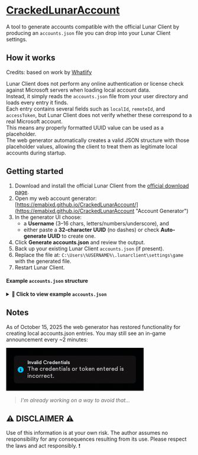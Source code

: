 # [CrackedLunarAccount](https://github.com/EmaBixD/CrackedLunarAccount)
A tool to generate accounts compatible with the official Lunar Client by producing an `accounts.json` file you can drop into your Lunar Client settings.

## How it works  
Credits: based on work by [Whatlify](https://github.com/Whatlify/CrackedLunarAccountTool?tab=readme-ov-file)

Lunar Client does not perform any online authentication or license check against Microsoft servers when loading local account data.  
Instead, it simply reads the `accounts.json` file from your user directory and loads every entry it finds.  
Each entry contains several fields such as `localId`, `remoteId`, and `accessToken`, but Lunar Client does not verify whether these correspond to a real Microsoft account.  
This means any properly formatted UUID value can be used as a placeholder.  
The web generator automatically creates a valid JSON structure with those placeholder values, allowing the client to treat them as legitimate local accounts during startup.

## Getting started
1. Download and install the official Lunar Client from the [official download page](https://www.lunarclient.com/download "Download Lunar").  
2. Open my web account generator: [https://emabixd.github.io/CrackedLunarAccount/](https://emabixd.github.io/CrackedLunarAccount "Account Generator")  
3. In the generator UI choose:
   - a **Username** (3–16 chars, letters/numbers/underscore), and  
   - either paste a **32-character UUID** (no dashes) or check **Auto-generate UUID** to create one.  
4. Click **Generate accounts.json** and review the output.  
5. Back up your existing Lunar Client `accounts.json` (if present).  
6. Replace the file at: `C:\Users\%USERNAME%\.lunarclient\settings\game` with the generated file.
7. Restart Lunar Client.

#### Example `accounts.json` structure

<details>
  <summary><b>📄 Click to view example <code>accounts.json</code></b></summary>

```json
{
  "activeAccountLocalId": "5da4ae0b6ee9417dae6841982f3a68ba",
  "accounts": {
    "5da4ae0b6ee9417dae6841982f3a68ba": {
      "accessToken": "5da4ae0b6ee9417dae6841982f3a68ba",
      "accessTokenExpiresAt": "2050-07-02T10:56:30.717167800Z",
      "eligibleForMigration": false,
      "hasMultipleProfiles": false,
      "legacy": true,
      "persistent": true,
      "userProperties": [],
      "localId": "5da4ae0b6ee9417dae6841982f3a68ba",
      "minecraftProfile": { "id": "5da4ae0b6ee9417dae6841982f3a68ba", "name": "ExampleName" },
      "remoteId": "5da4ae0b6ee9417dae6841982f3a68ba",
      "type": "Xbox",
      "username": "ExampleName"
    }
  }
}
```
</details>

## Notes
As of October 15, 2025 the web generator has restored functionality for creating local accounts.json entries. You may still see an in-game announcement every ~2 minutes:

![Local Image](/media/banner.png)

> *I'm already working on a way to avoid that...*

## ⚠ DISCLAIMER ⚠
Use of this information is at your own risk. The author assumes no responsibility for any consequences resulting from its use. Please respect the laws and act responsibly. ❗
